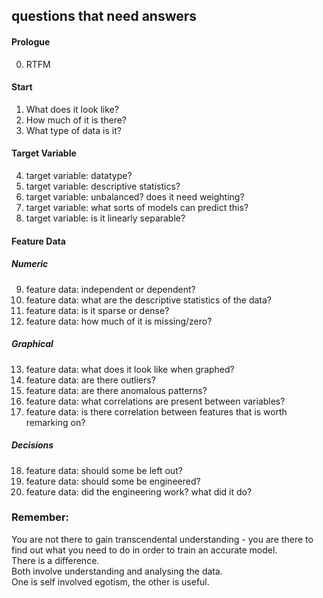 ## questions that need answers
#### Prologue
0. RTFM

#### Start
1. What does it look like? 
2. How much of it is there?
3. What type of data is it?

#### Target Variable
4. target variable: datatype? 
5. target variable: descriptive statistics? 
6. target variable: unbalanced? does it need weighting? 
7. target variable: what sorts of models can predict this? 
8. target variable: is it linearly separable?

#### Feature Data
##### Numeric
9. feature data: independent or dependent?
10. feature data: what are the descriptive statistics of the data? 
11. feature data: is it sparse or dense? 
12. feature data: how much of it is missing/zero? 

##### Graphical
13. feature data: what does it look like when graphed? 
14. feature data: are there outliers? 
15. feature data: are there anomalous patterns? 
16. feature data: what correlations are present between variables? 
17. feature data: is there correlation between features that is worth remarking on? 

##### Decisions
18. feature data: should some be left out?
19. feature data: should some be engineered? 
20. feature data: did the engineering work? what did it do? 

### Remember:
You are not there to gain transcendental understanding - you are there to find out what you need to do in order to train an accurate model.  
There is a difference.  
Both involve understanding and analysing the data.  
One is self involved egotism, the other is useful. 
